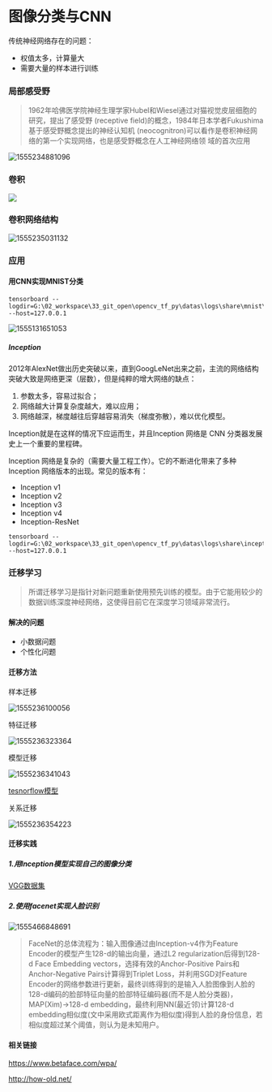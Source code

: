 # 图像分类与CNN

传统神经网络存在的问题：

- 权值太多，计算量大
- 需要大量的样本进行训练



### 局部感受野

> 1962年哈佛医学院神经生理学家Hubel和Wiesel通过对猫视觉皮层细胞的研究，提出了感受野
> (receptive field)的概念，1984年日本学者Fukushima基于感受野概念提出的神经认知机
> (neocognitron)可以看作是卷积神经网络的第一个实现网络，也是感受野概念在人工神经网络领
> 域的首次应用 

![1555234881096](./images/1555234881096.png)

### 卷积

![](./images/cnn.gif)

### 卷积网络结构

![1555235031132](./images/1555235031132.png)

### 应用

#### 用CNN实现MNIST分类

```
tensorboard --logdir=G:\02_workspace\33_git_open\opencv_tf_py\datas\logs\share\mnist\cnn\projector\projector --host=127.0.0.1
```

![1555131651053](./images/1555131651053.png)

##### Inception

2012年AlexNet做出历史突破以来，直到GoogLeNet出来之前，主流的网络结构突破大致是网络更深（层数），但是纯粹的增大网络的缺点：

1. 参数太多，容易过拟合；
2. 网络越大计算复杂度越大，难以应用；
3. 网络越深，梯度越往后穿越容易消失（梯度弥散），难以优化模型。

Inception就是在这样的情况下应运而生，并且Inception 网络是 CNN 分类器发展史上一个重要的里程碑。

Inception 网络是复杂的（需要大量工程工作）。它的不断进化带来了多种 Inception 网络版本的出现。常见的版本有：

- Inception v1
- Inception v2 
- Inception v3
- Inception v4 
- Inception-ResNet

```
tensorboard --logdir=G:\02_workspace\33_git_open\opencv_tf_py\datas\logs\share\inception --host=127.0.0.1
```

### 迁移学习

> 所谓迁移学习是指针对新问题重新使用预先训练的模型。由于它能用较少的数据训练深度神经网络，这使得目前它在深度学习领域非常流行。

#### 解决的问题

- 小数据问题
- 个性化问题

#### 迁移方法

样本迁移

![1555236100056](./images/1555236100056.png)

特征迁移

![1555236323364](./images/1555236323364.png)

模型迁移

![1555236341043](./images/1555236341043.png)

[tesnorflow模型](https://github.com/tensorflow/models)

关系迁移

![1555236354223](./images/1555236354223.png)

#### 迁移实践

##### 1.用Inception模型实现自己的图像分类

[VGG数据集](http://www.robots.ox.ac.uk/~vgg/data/)

##### 2.使用facenet实现人脸识别

![1555466848691](./images/1555466848691.png)

> FaceNet的总体流程为：输入图像通过由Inception-v4作为Feature Encoder的模型产生128-d的输出向量，通过L2 regularization后得到128-d Face Embedding vectors，选择有效的Anchor-Positive Pairs和Anchor-Negative Pairs计算得到Triplet Loss，并利用SGD对Feature Encoder的网络参数进行更新，最终训练得到的是输入人脸图像到人脸的128-d编码的脸部特征向量的脸部特征编码器(而不是人脸分类器)，MAP(Xim)→128-d embedding，最终利用NN(最近邻)计算128-d embedding相似度(文中采用欧式距离作为相似度)得到人脸的身份信息，若相似度超过某个阈值，则认为是未知用户。

#### 相关链接

https://www.betaface.com/wpa/

http://how-old.net/